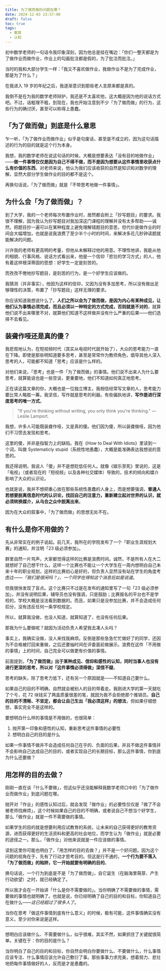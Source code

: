 ```yaml
---
title: 为了做而做的问题在哪？
date: 2024-12-03 23:57:00
draft: false
toc: true
tags:
  - 教育
  - 认知
---
```


初中数学老师的一句话令我印象深刻，因为他总是挂在嘴边：「你们一整天都是为了做作业而做作业，作业上的勾画批注都是假的，为了批注而批注。」

当时的我和大部分学生一样：「我又不喜欢做作业，我做作业不是为了完成作业，那是为了什么？」

 <!--more-->

在我进入 19 岁的年纪之后，我逐渐意识到那些老人言原来都是真的。

我倒不是在为我的数学老师辩护，我还是不太喜欢他，这大概是因为他的说话方式吧。不过，话粗理不粗，到现在，我也开始注意到不少「为了做而做」的行为，这些行为的确讨厌，甚至可以称得上愚蠢。

## 「为了做而做」到底是什么意思

乍一听，「为了做作业而做作业」似乎是句废话，甚至是不成立的，因为这句话描述的行为的目的就是这个行为本身。

我想，我的数学老师在说这句话的时候，大概是想要表达「没有目的地做作业」——**做一件事情仅仅是因为自己不得不做，而不是因为想要从这件事情里收获点什么有价值的东西**。对老师来说，他认为我们应该收获的自然是知识和对数学的理解，显然大部分学生做作业的目的都不是这个。

再换句话说，「为了做而做」就是「不带思考地做一件事情」。

## 为什么会「为了做而做」？

到了大学，我的一个老师每次布置作业时，居然都会附上「抄写题目」的要求。我很不理解，因为我认为抄写题目对我加深这门课程的理解并没有太多帮助——诚然，把题目抄一遍可以在某种程度上避免理解错题目的意思，但代价是做作业的时间会大幅增加，也就是说我浪费了至少半个小时的时间，来解决多花几秒钟读题就能解决的问题。

兴许我的老师有更高明的考量，但他从未解释过他的用意。不理性地讲，我能从他的相貌、行事风格、说话方式看出来，他是一个信仰「悲壮的学习方式」的人，他有着这样根深蒂固的思想：好学生一定是刻苦的。

而孜孜不倦地抄写题目，是刻苦的行为，是一个好学生应该做的。

我猜测（并非事实），他因为这样的信仰，又因为没有多加思考，所以没有做出足够理性的决策，布置了「抄写题目」这样无理的要求。

你应该知道我想说什么了。**人们之所以会为了做而做，是因为内心有某种成见，让他们认为事情必须完成，而且必须以一种特定的方式完成，否则就是不对的**，就算他们说不出来哪里不对，就算他们知道不这样做并没有什么严重的后果——他们选择不去看见。

## 装聋作哑还是真的傻？

我悲观地认为，在短视频时代（其实从电视时代就开始了），大众的思考能力一直在下降。即使是那些明知道要多思考，甚至是常常作为教师角色，倡导其他人深入思考的人，可能都不知道「思考」应该是什么样的。

对他们来说，「思考」也是一件「为了做而做」的事情。他们说不出来人为什么要思考，就算能说也是一些空谈，更重要地，他们不知道如何真正地思考。

正在读这篇文章的你，大概也是一位独立博主，我相信经常写文章的人，思考能力要比常人略胜一筹。我坚信，写作就是思考的利器。有些偏执地讲，**写作是进行深度思考的唯一方式**。

> "If you're thinking without writing, you only think you're thinking." — Leslie Lamport.

我想，许多人可能既装聋作哑，又是真的傻。他们因为傻，所以装聋做哑，因为他们不习惯去发现和思考。

这里的傻，并非是指智力上的缺陷。我在《How to Deal With Idiots》里读到一个词，叫做 Systematicly stupid（系统性地愚蠢），大概是能准确表达我想说的意思的。

我还得说明，我说人「傻」并不是想贬低任何人。就像《娱乐至死》里说的，这是「电视」（或者现在的「短视频」以及各种社交媒体）导致的，技术的倾向和媒介影响了大众的认识论。

也就是说，我并不想把重心放在那些系统性愚蠢的人身上，而是想要强调，**普通人若想要脱离信息时代的认识论，找回自己的注意力，重新建立起对世界的认识，就必须转换媒介，从乌合之众中脱离出来**。

因为在大众的叙事中，「为了做而做」的思想无处不在。

## 有什么是你不用做的？

先从非常实在的例子说起。前几天，我所在的学院发布了一个「职业生涯规划大赛」的通知，并注明「23 级必须参加」。

群里自然一片骂声，大家都觉得这样的比赛是浪费时间。诚然，不是所有人在大二就想好了自己想干什么，这样一个比赛也不能让一个大学生在一周内想明白自己未来十年的职业规划，这样的比赛初心是好的，但负责人显然没有站在学生的角度考虑过——*「我们是很闲吗？」，一个同学在得知这个消息后如是说道*。

但我很快发现了盲点。这个比赛只不过是在发布的通知里写了一句「23 级必须参加」，并没有说明后果，辅导员也没有强调，只是鼓励；比赛报名的平台也不是学校的，学校大概是没法看到数据的。而且，如果只是没参加比赛，并不会造成任何扣分，没有违反任何一条学校规定。

所以，就算我没做，也没人知道，就算知道了，也没有任何后果。

那我为什么要做呢？就因为活动负责人希望我去凑人头吗？

事实上，我确实没做，没人来找我麻烦。反倒是那些急急忙忙做好了的同学，还因为不合格被打回来重做，之后还要抽时间在评委面前做展示。浪费在这件「不用做的事情」上的时间，自己完全可以做更有价值的事情。

前面提到，**「为了做而做」出于某种成见、信仰和感性的认知，同时当事人也没有进行更深的思考，所以对「这件事情必须得做」深信不疑**。

思考的缺失，除了思考力低下，还有另一个原因就是——不知道自己要什么。

如果自己的目的不明确，自然就会被别人的目的带着走。我刚进大学的第一天就吃了个亏，花 72 块钱买了两盒质量很差的笔，就因为我不会拒绝那个推销员。**自己的目的不清晰、不坚定，都会让自己生出「我必须这样」的想法**，但如果仔细想想，事实完全不是这样的。

要想明白什么样的事情是不用做的，也很简单：

1. 抛开第一印象和感性的认知，重新思考这件事情的必要性
2. 想明白自己的目的是什么

如果一件事情不做并不会造成任何自己在乎的、负面的后果，并且不做这件事情并不会影响自己达成自己的目的，或者实现自己的长期目标，那么这件事情，你到底为什么还要做？

## 用怎样的目的去做？

刚刚一直在谈「什么不要做」，但这似乎还没能解释我数学老师口中的「为了做作业而做作业」到底问题在哪。

抛开对「作业」的感性认知过后，就会发现「做作业」的必要性仅仅是「做了不会被老师找麻烦」，这个时候如果自己的目的不明确，或者说自己不想当个好学生，那么「做作业」就是一件不需要做的事情。

如果学生的目的就是想要利用应试教育的系统，让未来的自己获得更好的教育资源，进而获得更好的生活资料和更高的社会地位，而学生认为「做作业」就是必要的途径之一。那么，「做作业」对他来说就是一件应该做的事情。

读到这里你可能也明白了，「用怎样的目的去做？」并不是一个好问题。因为这个问题的视角在于，先有了行动才思考目的。但这是行不通的，**一个行为要不落入「为了做而做」的陷阱，它一开始就要有明确的目的**。

换句话说，一个行为到底是不是「为了做而做」，自它诞生（在脑海里萌芽、产生行动欲望）之时，就已经确定了。

所以我才会在一开始讲「什么是你不需要做的」。当你明确了不需要做的事情，需要做的事情也就明确了。也就是说，你已经明确了自己的目的和目标，你知道自己在做什么——*这已经超过了很多人了*。

当你在思考「做这件事情到底有什么意义」的时候，极有可能，这件事情确实没有意义，至少对你来说是这样。

---

想明白应该做什么、不需要做什么，似乎很难，其实不然，如果抓住了关键就很简单。关键在于：你的目的是什么？

当你明白了自己的目的和目标，你自然会明白你要做什么、不要做什么，什么事情应该专注、什么事情应该允许自己敷衍了事。那些事事力求完美，想着努力、悲壮地把每件事情做好的人，反而是才是愚蠢的。
